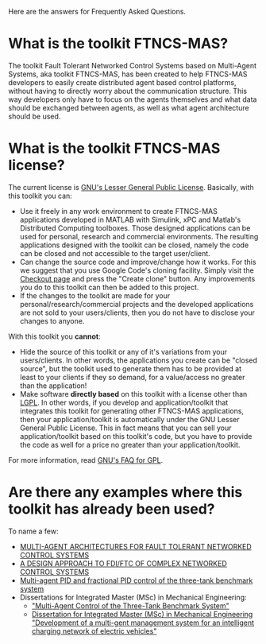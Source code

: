 Here are the answers for Frequently Asked Questions.


# What is the toolkit FTNCS-MAS? #
The toolkit Fault Tolerant Networked Control Systems based on Multi-Agent Systems, aka toolkit FTNCS-MAS, has been created to help FTNCS-MAS developers to easily create distributed agent based control platforms, without having to directly worry about the communication structure. This way developers only have to focus on the agents themselves and what data should be exchanged between agents, as well as what agent architecture should be used.

# What is the toolkit FTNCS-MAS license? #
The current license is [GNU's Lesser General Public License](http://www.gnu.org/licenses/lgpl.html). Basically, with this toolkit you can:
  * Use it freely in any work environment to create FTNCS-MAS applications developed in MATLAB with Simulink, xPC and Matlab's Distributed Computing toolboxes. Those designed applications can be used for personal, research and commercial environments. The resulting applications designed with the toolkit can be closed, namely the code can be closed and not accessible to the target user/client.
  * Can change the source code and improve/change how it works. For this we suggest that you use Google Code's cloning facility. Simply visit the [Checkout page](http://code.google.com/p/ftncs-mas/source/checkout) and press the "Create clone" button. Any improvements you do to this toolkit can then be added to this project.
  * If the changes to the toolkit are made for your personal/research/commercial projects and the developed applications are not sold to your users/clients, then you do not have to disclose your changes to anyone.

With this toolkit you **cannot**:
  * Hide the source of this toolkit or any of it's variations from your users/clients. In other words, the applications you create can be "closed source", but the toolkit used to generate them has to be provided at least to your clients if they so demand, for a value/access no greater than the application!
  * Make software **directly based** on this toolkit with a license other than [LGPL](http://www.gnu.org/licenses/lgpl.html). In other words, if you develop and application/toolkit that integrates this toolkit for generating other FTNCS-MAS applications, then your application/toolkit is automatically under the GNU Lesser General Public License. This in fact means that you can sell your application/toolkit based on this toolkit's code, but you have to provide the code as well for a price no greater than your application/toolkit.

For more information, read [GNU's FAQ for GPL](http://www.gnu.org/licenses/gpl-faq.html).

# Are there any examples where this toolkit has already been used? #
To name a few:
  * [MULTI-AGENT ARCHITECTURES FOR FAULT TOLERANT NETWORKED CONTROL SYSTEMS](http://www.iadis.net/dl/final_uploads/200705C027.pdf)
  * [A DESIGN APPROACH TO FDI/FTC OF COMPLEX NETWORKED CONTROL SYSTEMS](http://www.ceai.srait.ro/index.php/ceai/article/view/57/17)
  * [Multi-agent PID and fractional PID control of the three-tank benchmark system](http://web.ist.utl.pt/duarte.valerio/UKACC2010.pdf)
  * Dissertations for Integrated Master (MSc) in Mechanical Engineering:
    * ["Multi-Agent Control of the Three-Tank Benchmark System"](https://fenix.ist.utl.pt/publico/showDegreeTheses.do?method=showThesisDetails&degreeID=139&thesisID=199422&contentContextPath_PATH=/cursos/memec/dissertations&_request_checksum_=9227984f6374d3d8b295a3beda6cfb0faeec1cba)
    * [Dissertation for Integrated Master (MSc) in Mechanical Engineering "Development of a multi-gent management system for an intelligent charging network of electric vehicles"](https://fenix.ist.utl.pt/publico/department/theses.do?method=showThesisDetails&selectedDepartmentUnitID=61116&thesisID=223834&contentContextPath_PATH=/departamentos/dem/lateral/ensino/dissertacoes&_request_checksum_=d6d8a091970ec424b7c4e0d341c4df28c649cfc3)